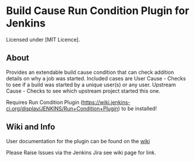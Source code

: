 Build Cause Run Condition Plugin for Jenkins
========================================

Licensed under [MIT Licence].

About
-----

Provides an extendable build cause condition that can check addition details on why a job was started.
Included cases are
User Cause      - Checks to see if a build was started by a unique user(s) or any user.
Upstream Cause  - Checks to see which upstream project started this one.

Requires Run Condition Plugin (https://wiki.jenkins-ci.org/display/JENKINS/Run+Condition+Plugin) to be installed!

Wiki and Info
-------------
User documentation for the plugin can be found on the [wiki]

Please Raise Issues via the Jenkins Jira see wiki page for link.

[wiki]: http://wiki.jenkins-ci.org/display/JENKINS/Build+Cause+Run+Condition


